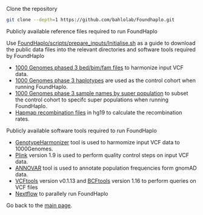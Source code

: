 
Clone the repository
```bash
git clone --depth=1 https://github.com/bahlolab/Foundhaplo.git
```
Publicly available reference files required to run FoundHaplo

Use [FoundHaplo/scripts/prepare_inputs/Initialise.sh](https://github.com/bahlolab/FoundHaplo/blob/main/scripts/prepare_inputs/Initialise.sh) as a guide to download the public data files into the relevant directories and software tools required by FoundHaplo

* [1000 Genomes phased 3 bed/bim/fam files](https://figshare.com/articles/dataset/1000_genomes_phase_3_files_with_SNPs_in_common_with_HapMap3/9208979?file=17838962) to harmonize input VCF data. 
* [1000 Genomes phase 3 haplotypes](http://hgdownload.cse.ucsc.edu/gbdb/hg19/1000Genomes/phase3/) are used as the control cohort when running FoundHaplo.
* [1000 Genomes phase 3 sample names by super population](https://www.internationalgenome.org/data-portal/data-collection/phase-3) to subset the control cohort to specifc super populations when running FoundHaplo.
* [Hapmap recombination files](https://github.com/bahlolab/FoundHaplo/tree/main/input_files/public_data/genetic_map_HapMapII_GRCh37) in hg19 to calculate the recombination rates.

Publicly available software tools required to run FoundHaplo

* [GenotypeHarmonizer](https://github.com/molgenis/systemsgenetics/wiki/Genotype-Harmonizer-Download) tool is used to harmomize input VCF data to 1000Genomes.
* [Plink](https://zzz.bwh.harvard.edu/plink/plink2.shtml) version 1.9 is used to perform quality control steps on input VCF data. 
* [ANNOVAR](https://annovar.openbioinformatics.org/en/latest/user-guide/download/) tool is used to annotate population frequencies form gnomAD data.
* [VCFtools](https://vcftools.github.io/downloads.html) version v0.1.13 and [BCFtools](http://www.htslib.org/download/) version 1.16 to perform queries on VCF files 
* [Nextflow](https://www.nextflow.io/) to parallely run FoundHaplo

Go back to the [main page](https://github.com/bahlolab/FoundHaplo).
